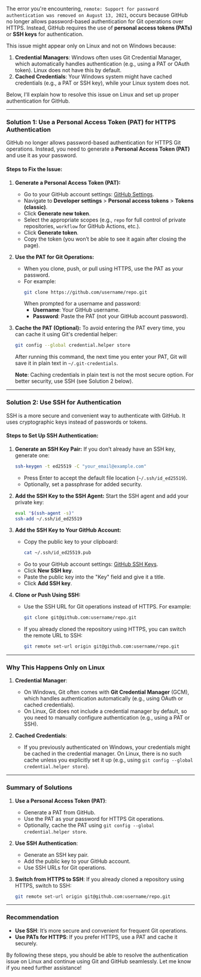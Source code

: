 The error you're encountering, `remote: Support for password authentication was removed on August 13, 2021`, occurs because GitHub no longer allows password-based authentication for Git operations over HTTPS. Instead, GitHub requires the use of **personal access tokens (PATs)** or **SSH keys** for authentication.

This issue might appear only on Linux and not on Windows because:

1. **Credential Managers**: Windows often uses Git Credential Manager, which automatically handles authentication (e.g., using a PAT or OAuth token). Linux does not have this by default.
2. **Cached Credentials**: Your Windows system might have cached credentials (e.g., a PAT or SSH key), while your Linux system does not.

Below, I'll explain how to resolve this issue on Linux and set up proper authentication for GitHub.

---

### **Solution 1: Use a Personal Access Token (PAT) for HTTPS Authentication**

GitHub no longer allows password-based authentication for HTTPS Git operations. Instead, you need to generate a **Personal Access Token (PAT)** and use it as your password.

#### Steps to Fix the Issue:

1. **Generate a Personal Access Token (PAT):**

   - Go to your GitHub account settings: [GitHub Settings](https://github.com/settings/profile).
   - Navigate to **Developer settings** > **Personal access tokens** > **Tokens (classic)**.
   - Click **Generate new token**.
   - Select the appropriate scopes (e.g., `repo` for full control of private repositories, `workflow` for GitHub Actions, etc.).
   - Click **Generate token**.
   - Copy the token (you won’t be able to see it again after closing the page).

2. **Use the PAT for Git Operations:**

   - When you clone, push, or pull using HTTPS, use the PAT as your password.
   - For example:
     ```bash
     git clone https://github.com/username/repo.git
     ```
     When prompted for a username and password:
     - **Username**: Your GitHub username.
     - **Password**: Paste the PAT (not your GitHub account password).

3. **Cache the PAT (Optional):**
   To avoid entering the PAT every time, you can cache it using Git's credential helper:

   ```bash
   git config --global credential.helper store
   ```

   After running this command, the next time you enter your PAT, Git will save it in plain text in `~/.git-credentials`.

   **Note**: Caching credentials in plain text is not the most secure option. For better security, use SSH (see Solution 2 below).

---

### **Solution 2: Use SSH for Authentication**

SSH is a more secure and convenient way to authenticate with GitHub. It uses cryptographic keys instead of passwords or tokens.

#### Steps to Set Up SSH Authentication:

1. **Generate an SSH Key Pair:**
   If you don’t already have an SSH key, generate one:

   ```bash
   ssh-keygen -t ed25519 -C "your_email@example.com"
   ```

   - Press Enter to accept the default file location (`~/.ssh/id_ed25519`).
   - Optionally, set a passphrase for added security.

2. **Add the SSH Key to the SSH Agent:**
   Start the SSH agent and add your private key:

   ```bash
   eval "$(ssh-agent -s)"
   ssh-add ~/.ssh/id_ed25519
   ```

3. **Add the SSH Key to Your GitHub Account:**

   - Copy the public key to your clipboard:
     ```bash
     cat ~/.ssh/id_ed25519.pub
     ```
   - Go to your GitHub account settings: [GitHub SSH Keys](https://github.com/settings/keys).
   - Click **New SSH key**.
   - Paste the public key into the "Key" field and give it a title.
   - Click **Add SSH key**.

4. **Clone or Push Using SSH:**
   - Use the SSH URL for Git operations instead of HTTPS. For example:
     ```bash
     git clone git@github.com:username/repo.git
     ```
   - If you already cloned the repository using HTTPS, you can switch the remote URL to SSH:
     ```bash
     git remote set-url origin git@github.com:username/repo.git
     ```

---

### **Why This Happens Only on Linux**

1. **Credential Manager**:

   - On Windows, Git often comes with **Git Credential Manager** (GCM), which handles authentication automatically (e.g., using OAuth or cached credentials).
   - On Linux, Git does not include a credential manager by default, so you need to manually configure authentication (e.g., using a PAT or SSH).

2. **Cached Credentials**:
   - If you previously authenticated on Windows, your credentials might be cached in the credential manager. On Linux, there is no such cache unless you explicitly set it up (e.g., using `git config --global credential.helper store`).

---

### **Summary of Solutions**

1. **Use a Personal Access Token (PAT)**:

   - Generate a PAT from GitHub.
   - Use the PAT as your password for HTTPS Git operations.
   - Optionally, cache the PAT using `git config --global credential.helper store`.

2. **Use SSH Authentication**:

   - Generate an SSH key pair.
   - Add the public key to your GitHub account.
   - Use SSH URLs for Git operations.

3. **Switch from HTTPS to SSH**:
   If you already cloned a repository using HTTPS, switch to SSH:
   ```bash
   git remote set-url origin git@github.com:username/repo.git
   ```

---

### **Recommendation**

- **Use SSH**: It’s more secure and convenient for frequent Git operations.
- **Use PATs for HTTPS**: If you prefer HTTPS, use a PAT and cache it securely.

By following these steps, you should be able to resolve the authentication issue on Linux and continue using Git and GitHub seamlessly. Let me know if you need further assistance!

